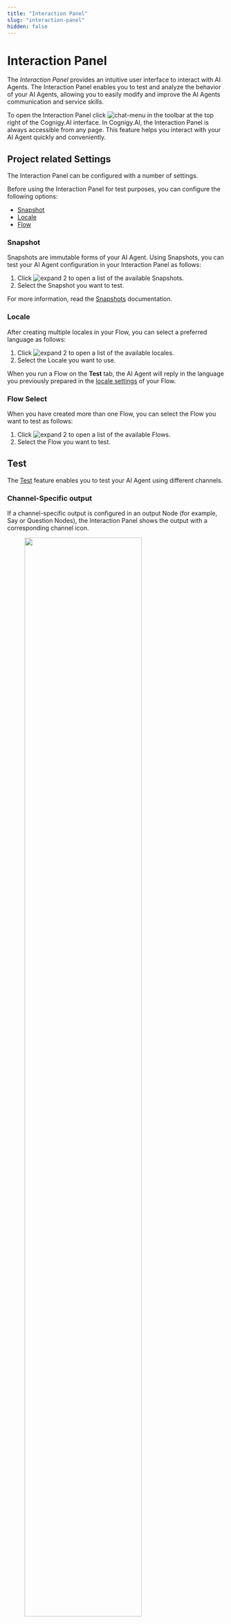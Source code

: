 ```yaml
---
title: "Interaction Panel" 
slug: "interaction-panel" 
hidden: false 
---
```


# Interaction Panel

The *Interaction Panel* provides an intuitive user interface to interact with AI Agents. The Interaction Panel enables you to test and analyze the behavior of your AI Agents, allowing you to easily modify and improve the AI Agents communication and service skills.

To open the Interaction Panel click ![chat-menu](../../../assets/icons/chat-menu.svg) in the toolbar at the top right of the Cognigy.AI interface. 
In Cognigy.AI, the Interaction Panel is always accessible from any page.  This feature helps you interact with your AI Agent quickly and conveniently.
## Project related Settings

The Interaction Panel can be configured with a number of settings.

Before using the Interaction Panel for test purposes, you can configure the following options:

- [Snapshot](#snapshot)
- [Locale](#locale)
- [Flow](#flow)

### Snapshot

Snapshots are immutable forms of your AI Agent. Using Snapshots, you can test your AI Agent configuration in your Interaction Panel as follows:

1. Click ![expand 2](../../../assets/icons/expand_2.svg) to open a list of the available Snapshots.
2. Select the Snapshot you want to test. 

For more information, read the [Snapshots](../../resources/deploy/snapshots.md) documentation.

### Locale

After creating multiple locales in your Flow, you can select a preferred language as follows: 

1. Click ![expand 2](../../../assets/icons/expand_2.svg) to open a list of the available locales.
2. Select the Locale you want to use. 

When you run a Flow on the **Test** tab, the AI Agent will reply in the language you previously prepared in the [locale settings](../../resources/build/flows.md#locale-settings) of your Flow.

### Flow Select 

When you have created more than one Flow, you can select the Flow you want to test as follows: 

1. Click ![expand 2](../../../assets/icons/expand_2.svg) to open a list of the available Flows.
2. Select the Flow you want to test. 

## Test

The [Test](../../resources/test/test.md) feature enables you to test your AI Agent using different channels. 

### Channel-Specific output

If a channel-specific output is configured in an output Node (for example, Say or Question Nodes), the Interaction Panel shows the output with a corresponding channel icon.
<figure>
  <img class="image-center" src="{{config.site_url}}ai/tools/images/interaction-panel-channel-selection.png" width="80%" />
</figure>

!!! tip "Tip: Showing only selected output"
    The Interaction Panel can display specific output for a selected set of channels. For more information, refer to [Chat Output](#chat-output).

### Input Modes

Using the Interaction Panel, you can select three input modes by clicking on the corresponding tabs at the bottom of the interface: 

- [Chat](#chat)
- [Voice Call](#voice-call)
- [Live Follow](#live-follow)

#### Chat

When **Chat** is selected as the input mode, a Flow can be triggered by typing into the input field and pressing the Enter button on your keyboard or clicking the Send button.. Alternatively, the microphone button ![record-audio](../../../assets/icons/record-audio.svg) to activate your device's microphone and record voice input.

Messages can include attached data. You can simulate this data input by adding a data payload in [JSON](https://www.json.org/json-en.html) format to the data input field. To activate the **Data Input** field, go to the Settings tab and enable the **Show data input** toggle. Any message data sent to Cognigy.AI is accessible via [CognigyScript](../cognigy-script.md) using the expression `{{ " {{input.data}}" }}`.

In **Chat** mode, you can use additional settings:

    - **Reset Session** — the setting crears the chat history in the Interaction Panel. 
    - **Create Playbook** — the setting starts a new Playbook for testing conversations. For more information, read the [Playbooks](../../resources/test/playbooks.md) documentation.
    - **Create Playbook with Assertions** — thei setting starts a new Playbook with assertions for in-depth testing. For more information, read the [Playbook with Assertions](../../resources/test/playbooks.md#assertion) documentation.

#### Voice Call

[![Version badge](https://img.shields.io/badge/Beta-purple.svg)]({{config.site_url}})

!!! note "Feature availability"
    - If you use a SaaS Cognigy installation, contact the support team to activate this feature.
    - If you use an On-Premises Cognigy installation, activate this feature by adding `FEATURE_ENABLE_VOICECALL_WHITELIST`  in `values.yaml`. For example, `FEATURE_ENABLE_VOICECALL_WHITELIST:<organization-1-id>,<organization-2-id>`.

In **Voice Call** mode, the Interaction Panel lets you initiate a test call to hear how your voice AI Agent sounds.

Before starting a voice call, you need to configure a voice provider in the [Voice Preview Settings](../../tools/voice-preview.md) of your Project. 

1. In your Flow, go to **Manage > Settings**.
2. Open the **Voice Preview Settings** section.
3. In the **Speech Provider** section, select the required Speech Provider you want to work with.
4. In the **Speech Connection** section, select the speech connection type the Provider offers. 
5. Click **Test Connection** to be sure that the speech connection is established. 

Based on the selected **Audio Provider**, the list of supported STT/TTS languages and voices will change. On the **Settings** tab, in the Voice Call section, you can select your preferred language and voice for your test call. 
After configuring the Audio Provider, language and voice, you can start the call by clicking the **Start Call** button.

<figure>
  <img class="image-center" src="{{config.site_url}}ai/tools/images/interaction-panel-start-voice-call.png" width="60%" />
</figure>

During a call, you can do the following:

- **Monitor call duration**. The call timer displayed next to the End Call button shows you how long your call has been active.
- **Send DTMF tones**. Use the **Dialpad** to send touchtone (DTMF) signals during the call. These tones you hear when you click buttons on the **Dialpad** for entering codes or navigating menus within the call.
- **Follow the conversation**. View the real-time conversation transcript in the Interaction Panel to track the call.
- **Automatically end a call on timeout**. If you don't provide any voice input for a set period (timeout), the call will automatically end to prevent unnecessary connection time.

To see and analyze the payload of a recognized voice input, you click ![expand](../../../assets/icons/expand.svg) indicated on the message fields.

<figure>
  <img class="image-center" src="{{config.site_url}}ai/tools/images/interaction-panel-end-voice-call.png" width="100%" />
</figure>

#### Live Follow

In **Live Follow** mode, you can do the following:

- Observe conversations between AI Agents and users in real-time.
- Debug Flows only after setting up an Endpoint for the specific Flow.

To use and test this mode, follow these steps:

1. Go to **Test > Logs**.
2. On the **Logs** page, find `userId` in the `info Received message from user` log. If you do not see this log, navigate to the channel chat you created via the Endpoint, for example, Webchat, Teams, or Slack. Send a message to this chat, then go to the **Logs** page. To get `userId` for Demo Webchat, read the [Manually defining the user ID](../../endpoints/webchat/integrated-demo-page.md#description) documentation.
3. Copy `userId`.
4. Go to the Flow editor, and open the Interaction Panel.
5. At the bottom of the Interaction Panel, click ![live-follow](../../../assets/icons/live-follow.svg).
6. Paste `userId` into the **User ID** field.
7. To start live following, click ![start-live-following](../../../assets/icons/start-live-following.svg).

You can now view and track the user's real-time conversation from your Interaction Panel. To terminate live following, click **Stop Live Following**.

!!! note
    Human agent messages are not shown in the Live Follow mode.

<figure>
  <img class="image-center" src="{{config.site_url}}ai/tools/images/interaction-panel-follow-user.gif" width="80%" />
</figure>

#### Playbook

**Playbook** mode helps save time, catch errors, and provide clear details on how your AI agent performs. Playbooks serve as scripts that run through conversations to ensure the AI Agent responds correctly.

To run a Playbook within the **Playbook** mode, follow these steps:

1. At the bottom of the Interaction Panel, select the **Playbook** tab.
2. From the **Playbooks** list, select the Playbook you want to execute.
3. Click **Play**.

During execution, you can see if Playbook Step assertions passed or failed. Hovering over them will show more details in a tooltip.
For more information, read [Assertions](../../resources/test/playbooks.md#assertion).For more information regarding assertions, read the [Playbooks](../../resources/test/playbooks.md#assertion).

<figure>
  <img class="image-center" src="{{config.site_url}}ai/tools/images/interaction-panel-playbook.png" width="80%" />
</figure>

!!! tip "Tip: Configuring Playbook Execution"
	You can further configure the Playbook execution under the [Interaction Panel Playbook settings](interaction-panel.md#playbooks).

## Info

The Info tab menu provides four sub-functions:

- [Input](#input-object)
- [State](#state)
- [Context](#context-object)
- [Profile](#profile-object)

<figure>
  <img class="image-center" src="{{config.site_url}}ai/tools/images/interaction-panel-info.png" width="100%" />
</figure>

### Input object

The Input object is updated with every user interaction and holds a lot of relevant information about the user's input, such as the Intents that were found, the channel that the message was sent through and other relevant meta-data. For more information, read the [Input](input.md) documentation. 
Cognigy objects have a different life span depending on their type. For more information , read the [Cognigy Objects Life Span](../../tools/cognigy-script.md#cognigy-objects-life-span) documentation.

### State

**State** can be used to narrow the set of Intents that can be triggered by actively excluding certain Intents from a specific state. 

For more information, read the [State](state.md) documentation.

### Context object

**Context** serves as the short-term memory of the AI Agent, storing session-specific information, for example, selected products or the user's current location. Additionally, the Context holds API responses relevant to the particular session.
For more information, read the [Context](context.md) documentation.

### Profile object

**Profile** serves as the long-term memory of the system, storing user data such as names and emails alongside use case-specific information such as favorite colors.
For more information, read the [Profile](profile.md) documentation.

## Settings

To configure relevant settings for the Interaction Panel, click tab **Settings**. The following table gives you an overview of available settings. 

| Interaction Panel Settings        | Description                                                                                                                                                     |
|-----------------------------------|-----------------------------------------------------------------------------------------------------------------------------------------------------------------|
| **General**                       |                                                                                                                                                                 |
| NLU Connector                     | Selection list, default is the "Cognigy" NLU engine.                                                                                                            |
| Text to Speech                    | Reads out messages from the system.                                                                                                                             |
| Expert mode                       | Displays additional information about the Flow.                                                                                                                 |
| Channel selection                 | Selection list for Endpoint providers.                                                                                                                          |
| **Chat**                          |                                                                                                                                                                 |
| Show data input                   | Data display.                                                                                                                                                   |
| **Voice Call**                    |                                                                                                                                                                 |
| Language                          | Drop-down list with available languages.                                                                                                                        |
| Voice                             | Drop-down list with available female and male speakers.                                                                                                         |
| **Playbooks**                     |                                                                                                                                                                 |
| Repeat                            | Re-runs a Playbook after it finished executing.                                                                                                                 |
| Delay                             | Waits between Playbooks Steps - default setting is 200ms.                                                                                                       |
| **Advanced**                      |                                                                                                                                                                 |
| Auto-move Flow Editor             | Automatically switches and moves the Flow Editor based on the last executed Node.                                                                               |
| Auto-switch Target Flow Selection | Switches the target Flow automatically when another Flow is being opened in the Editor.<br> The target Flow will not auto-switch if there is an active session. |

### General

The Interaction Panel can be configured with a number of settings across different sections.

#### Chat Input

The **Chat Input** section allows you to enable 3rd-party NLU engines for use in your Interaction Panel. 
To install a new NLU engine in Cognigy.AI, go to **Build > NLU Connectors** and click **+ New NLU Connector**.

For more information how to manage NLU connectors, read the [NLU Connectors]({{config.site_url}}ai/resources/build/nlu-connectors/) documentation.

#### Chat Output

In this section, you can configure the chat outputs in the Interaction Panel:

- [Text to Speech](#text-to-speech) - when the setting is active, messages from the system are read out.
- [Expert mode](#expert-mode) -  when the setting is active, additional information about the Flow execution is displayed.
- [Channel Select](#channel-select) - select channels to display from the drop-down menu.

##### Text to Speech

When the setting is enabled, an AI Agent will vocalize its responses using your browser's built-in Text-to-Speech (TTS) functionality.

##### Expert Mode

[![Version badge](https://img.shields.io/badge/Updated in-v4.47-blue.svg)](../../../release-notes/4.47.md)

If the **Expert Mode** setting is enabled, the Interaction Panel displays additional information about the Flow execution, including:

- Triggered [Intents](../../nlu/nlu-overview/ml-intents.md) and their [score](../../nlu/nlu-overview/intent-analyzer.md).
- Triggered [Yes/No Intents](../../nlu/nlu-overview/yes-no-intents.md) and their [score](../../nlu/nlu-overview/intent-analyzer.md).
- The name of the Flow that was triggered. 

<figure>
  <img class="image-center" src="{{config.site_url}}ai/tools/images/interaction-panel-chat-tab-expert-mode.png" width="80%" />
</figure>

##### Channel Select

The Interaction Panel lets you filter messages by channel, such as Webchat, Voice Gateway, Slack, and more.
The **Show all** option is selected by default, displaying outputs from all channels. You can change this option on the **Settings** tab.By default, outputs from all channels will be displayed, indicated by the **Show all** setting.

### Chat

The Chat section allows you to activate **Show data input** to enable the **Data Input** field for chat messages in the Interaction Panel.
When the setting is active, an additional input field appears below the standard text input field, allowing you to enter JSON data.  

Example:

A valid JSON input data could be `{"firstName": "Max", "lastName": "Müller"}`, which can be sent with or without a text message.

### Voice Call

[![Version badge](https://img.shields.io/badge/Beta-purple.svg)]({{config.site_url}})

This section allows you to choose the language and voice for testing the voice calls from the Interaction Panel.

You can select two options for **Voice Call**:

- **Language**: You can select from multiple languages in a drop-down menu. 
The **Custom** option allows you to use a TTS language, which is not in the dropdown list. It defines the language of the virtual agent output. The format to use depends on the TTS Vendor, for example, de-DE, fr-FR, en-US.
 
- **Voice**: You can select a female or male speaker voice. 
The **Custom** option allows for choosing a TTS voice, which is not in the drop-down list. This setting can be the case for region-specific voices. The format to use depends on the TTS Vendor, for example, de-DE-ConradNeural.

### Playbooks

This section enables you to configure the Playbook executions in the Interaction Panel using two settings:

- **Repeat**: Enabling this feature will repeatedly execute the selected Playbook until you stop the execution manually. This function is helpful for example, when testing consistency in a use case with a Playbook that requires an automatic repeat of execution.     
- **Delay**: Time in milliseconds, to wait between each Playbook Step execution. Default setting is 200ms.

### Advanced

#### Auto-move Flow Editor

If the Auto-move Flow Editor setting is activated, the Flow Editor will automatically move and center the last executed Node based on the Interaction Panel outputs. If the last triggered Node belongs to a different Flow, the Flow will be opened automatically and the Node will be centered.
By default, the setting is enabled.

#### Auto-switch Target Flow Selection

When **Auto-switch Target Flow Selection** is enabled, the Flow selection in the Interaction Panel automatically switches to the Flow opened in the Flow Editor. 
By default, the setting is disabled.

Example: 
A project includes two Flows, Flow A and Flow B. The process starts according to Flow A and will reach a certain step, at which point Flow B begins processing.
Now active, Flow B is immediately displayed in the editor and the Interaction Panel automatically switches to Flow B as soon as it is opened in the Flow Editor. 

## More Information

- [Cognigy Script and Objects Life Span](../../tools/cognigy-script.md#cognigy-objects-life-span)
- [Testing your Virtual Agents with Playbooks](https://support.cognigy.com/hc/en-us/articles/9585431937948-Best-Practices-Testing-your-Virtual-Agents-with-Playbooks#1-design-comprehensive-playbooks-0-0)
- [Voice Gateway Parameter Details](../../flow-nodes/vg/parameter-details.md)